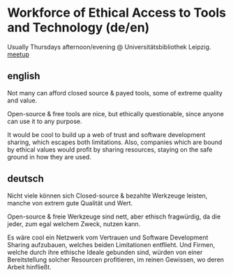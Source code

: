 # Workforce of Ethical Access to Tools and Technology (de/en)

Usually Thursdays afternoon/evening @ Universitätsbibliothek Leipzig.
[meetup](https://www.meetup.com/Workforce-of-Ethical-Access-to-Tools-and-Technology/)

## english

Not many can afford closed source & payed tools, some of extreme quality and value.

Open-source & free tools are nice, but ethically questionable, since anyone can use it to any purpose.

It would be cool to build up a web of trust and software development sharing, which escapes both limitations. Also, companies which are bound by ethical values would profit by sharing resources, staying on the safe ground in how they are used.

## deutsch

Nicht viele können sich Closed-source & bezahlte Werkzeuge leisten, manche von extrem gute Qualität und Wert.

Open-source & freie Werkzeuge sind nett, aber ethisch fragwürdig, da die jeder, zum egal welchem Zweck, nutzen kann.

Es wäre cool ein Netzwerk vom Vertrauen und Software Development Sharing aufzubauen, welches beiden Limitationen entflieht. Und Firmen, welche durch ihre ethische Ideale gebunden sind, würden von einer Bereitstellung solcher Resourcen profitieren, im reinen Gewissen, wo deren Arbeit hinfließt.
